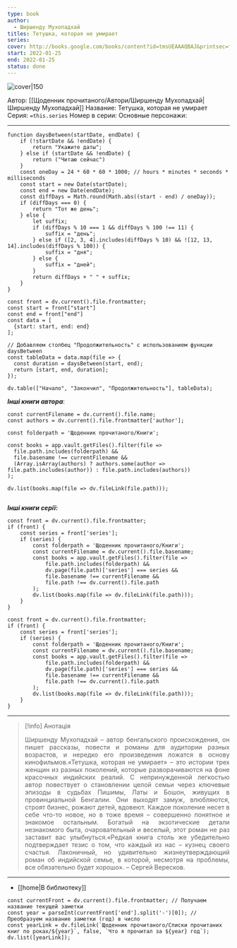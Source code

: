```yaml
---
type: book
author:
  - Ширшенду Мухопадхай
titles: Тетушка, которая не умирает
series:
cover: http://books.google.com/books/content?id=tmsUEAAAQBAJ&printsec=frontcover&img=1&zoom=1&edge=curl&source=gbs_api
start: 2022-01-25
end: 2022-01-25
status: done
---
```

![cover|150](Ширшенду%20Мухопадхай%20-%20Тетушка%20которая%20не%20умирает.jpg)

Автор: [[Щоденник прочитаного/Автори/Ширшенду Мухопадхай|Ширшенду Мухопадхай]]
Название: Тетушка, которая не умирает
Серия:  `=this.series`
Номер в серии:
Основные персонажи:

---
```dataviewjs
function daysBetween(startDate, endDate) {
	if (!startDate && !endDate) { 
		return "Укажите даты"; 
	} else if (startDate && !endDate) {
		return ("Читаю сейчас")
	}
	const oneDay = 24 * 60 * 60 * 1000; // hours * minutes * seconds * milliseconds
	const start = new Date(startDate);
	const end = new Date(endDate);
	const diffDays = Math.round(Math.abs((start - end) / oneDay));
	if (diffDays === 0) {
		return "Тот же день";   
	} else {
		let suffix;     
	    if (diffDays % 10 === 1 && diffDays % 100 !== 11) {
		    suffix = "день";     
	    } else if ([2, 3, 4].includes(diffDays % 10) && ![12, 13, 14].includes(diffDays % 100)) {
			suffix = "дня";     
		} else {       
			suffix = "дней";     
		}          
		return diffDays + " " + suffix;   
	} 
}  

const front = dv.current().file.frontmatter;
const start = front["start"]
const end = front["end"]
const data = [
  {start: start, end: end}
];

// Добавляем столбец "Продолжительность" с использованием функции daysBetween
const tableData = data.map(file => {
  const duration = daysBetween(start, end);
  return [start, end, duration];
});

dv.table(["Начало", "Закончил", "Продолжительность"], tableData);
```
***Інші книги автора***:
```dataviewjs
const currentFilename = dv.current().file.name;
const authors = dv.current().file.frontmatter['author'];

const folderpath = 'Щоденник прочитаного/Книги';

const books = app.vault.getFiles().filter(file =>
  file.path.includes(folderpath) &&
  file.basename !== currentFilename &&
  (Array.isArray(authors) ? authors.some(author => file.path.includes(author)) : file.path.includes(authors))
);

dv.list(books.map(file => dv.fileLink(file.path)));


```
***Інші книги серії:***
```dataviewjs
const front = dv.current().file.frontmatter;
if (front) {
	const series = front['series'];
	if (series) {
		const folderpath = 'Щоденник прочитаного/Книги';
		const currentFilename = dv.current().file.basename;
		const books = app.vault.getFiles().filter(file =>  
			file.path.includes(folderpath) && 
			dv.page(file.path)['series'] === series && 
			file.basename !== currentFilename &&
			file.path !== dv.current().file.path 
		);
		dv.list(books.map(file => dv.fileLink(file.path)));
	}
}

```

```dataviewjs
const front = dv.current().file.frontmatter;
if (front) {
	const series = front['series'];
	if (series) {
		const folderpath = 'Щоденник прочитаного/Книги';
		const currentFilename = dv.current().file.basename;
		const books = app.vault.getFiles().filter(file =>  
			file.path.includes(folderpath) && 
			dv.page(file.path)['series'] === series && 
			file.basename !== currentFilename &&
			file.path !== dv.current().file.path 
		);
		dv.list(books.map(file => dv.fileLink(file.path)));
	}
}

```

---
>[!info] Анотація
><p align="justify">Ширшенду Мухопадхай – автор бенгальского происхождения, он пишет рассказы, повести и романы для аудитории разных возрастов, и нередко его произведения ложатся в основу кинофильмов.«Тетушка, которая не умирает» – это истории трех женщин из разных поколений, которые разворачиваются на фоне красочных индийских реалий. С непринужденной легкостью автор повествует о становлении целой семьи через ключевые эпизоды в судьбах Пишимы, Латы и Бошон, живущих в провинциальной Бенгалии. Они выходят замуж, влюбляются, строят бизнес, рожают детей, вдовеют. Каждое поколение несет в себе что-то новое, но в тоже время – совершенно понятное и знакомое остальным. Богатый на экзотические детали незнакомого быта, очаровательный и веселый, этот роман не раз заставит вас улыбнуться.«Редкая книга столь же убедительно подтверждает тезис о том, что каждый из нас – кузнец своего счастья. Лаконичный, но удивительно жизнеутверждающий роман об индийской семье, в которой, несмотря на проблемы, все обязательно будет хорошо». – Сергей Вересков.</p>

___

- [[home|В библиотеку]]
```dataviewjs
const currentFront = dv.current().file.frontmatter; // Получаем название текущей заметки
const year = parseInt(currentFront['end'].split('-')[0]); // Преобразуем название заметки (год) в число
const yearLink = dv.fileLink(`Щоденник прочитаного/Списки прочитаних книг по роках/${year}`, false, `Что я прочитал за ${year} год`);
dv.list([yearLink]);
```